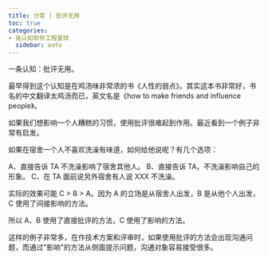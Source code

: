 ```yaml
---
title: 分享 | 批评无用
toc: true
categories:
- 高认知软件工程星球
  sidebar: auto
---
```


一条认知：批评无用。

最早得到这个认知是在鸡汤味非常浓的书《人性的弱点》。其实这本书非常好，书名的中文翻译太鸡汤而已，英文名是《how to make friends and influence people》。

如果我们想影响一个人糟糕的习惯，使用批评很难起到作用。最近看到一个例子非常有启发。

如果在宿舍一个人不喜欢洗澡有味道，如何给他说呢？有几个选项：

A、直接告诉 TA 不洗澡影响了宿舍其他人。
B、直接告诉 TA，不洗澡影响自己的形象。
C、在 TA 面前说另外宿舍有人说 XXX 不洗澡。

实际的效果可能 C >  B > A。因为 A 的立场是从宿舍人出发，B 是从他个人出发，C 使用了间接影响的方法。

所以 A、B 使用了直接批评的方法，C 使用了影响的方法。

这样的例子非常多，在作技术方案和评审时，如果使用批评的方法会出现沟通问题，而通过"影响"的方法从侧面提示问题，沟通对象容易接受很多。

